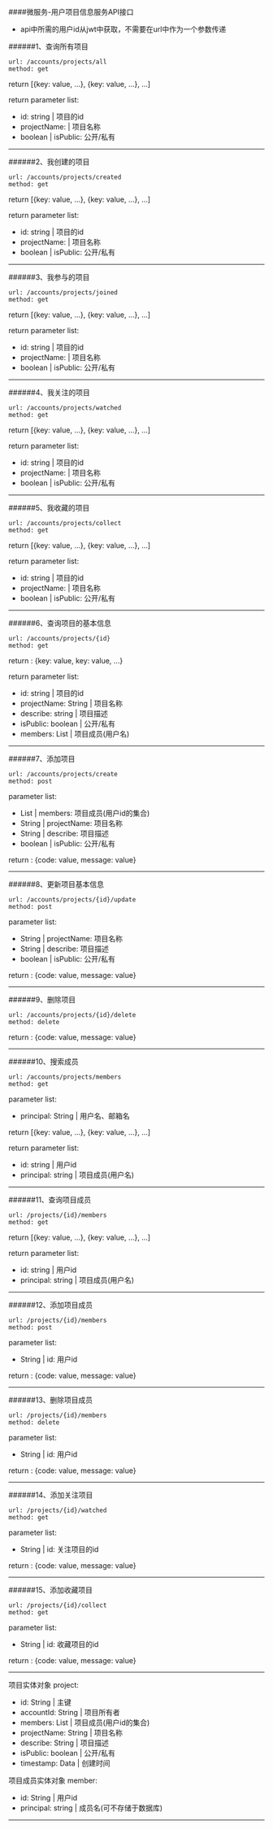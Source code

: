 ####微服务-用户项目信息服务API接口

* api中所需的用户id从jwt中获取，不需要在url中作为一个参数传递

######1、查询所有项目

	url: /accounts/projects/all
	method: get


return [{key: value, ...}, {key: value, ...}, ...]

return parameter list:

- id: string 	| 	项目的id
- projectName:  |	项目名称
- boolean 		| isPublic: 公开/私有

- - - -

######2、我创建的项目

	url: /accounts/projects/created
	method: get

return [{key: value, ...}, {key: value, ...}, ...]

return parameter list:

- id: string 	| 	项目的id
- projectName:  |	项目名称
- boolean 		| isPublic: 公开/私有

- - - -

######3、我参与的项目

	url: /accounts/projects/joined
	method: get

return [{key: value, ...}, {key: value, ...}, ...]

return parameter list:

- id: string 	| 	项目的id
- projectName:  |	项目名称
- boolean 		| isPublic: 公开/私有
- - - -

######4、我关注的项目

	url: /accounts/projects/watched
	method: get
	

return [{key: value, ...}, {key: value, ...}, ...]

return parameter list:

- id: string 	| 	项目的id
- projectName:  |	项目名称
- boolean 		| isPublic: 公开/私有
- - - -

######5、我收藏的项目

	url: /accounts/projects/collect
	method: get

return [{key: value, ...}, {key: value, ...}, ...]

return parameter list:

- id: string 	| 	项目的id
- projectName:  |	项目名称
- boolean 		| isPublic: 公开/私有

- - - -

######6、查询项目的基本信息

	url: /accounts/projects/{id}
	method: get
	

return : {key: value, key: value, ...}

return parameter list:

- id: string    |  项目的id
- projectName: String  |  项目名称
- describe: string  |  项目描述
- isPublic: boolean |  公开/私有
- members: List    | 项目成员(用户名)

- - - -

######7、添加项目

	url: /accounts/projects/create
	method: post
	
parameter list:

- List    | members: 项目成员(用户id的集合)
- String  | projectName: 项目名称
- String  | describe: 项目描述
- boolean | isPublic: 公开/私有

return : {code: value, message: value}

- - - -

######8、更新项目基本信息

	url: /accounts/projects/{id}/update
	method: post

parameter list:

- String  | projectName: 项目名称
- String  | describe: 项目描述
- boolean | isPublic: 公开/私有

return : {code: value, message: value}

- - - -

######9、删除项目

	url: /accounts/projects/{id}/delete
	method: delete

return : {code: value, message: value}

- - - -

######10、搜索成员

	url: /accounts/projects/members
	method: get

parameter list:

- principal: String  |  用户名、邮箱名

return [{key: value, ...}, {key: value, ...}, ...]

return parameter list:

- id: string |  用户id
- principal: string    | 项目成员(用户名)

- - - -

######11、查询项目成员

	url: /projects/{id}/members
	method: get

return [{key: value, ...}, {key: value, ...}, ...]

return parameter list:

- id: string |  用户id
- principal: string    | 项目成员(用户名)

- - - -

######12、添加项目成员

	url: /projects/{id}/members
	method: post

parameter list:

- String  | id: 用户id

return : {code: value, message: value}

- - - -

######13、删除项目成员

	url: /projects/{id}/members
	method: delete

parameter list:

- String  | id: 用户id

return : {code: value, message: value}

- - - -

######14、添加关注项目

	url: /projects/{id}/watched
	method: get

parameter list:

- String  | id: 关注项目的id

return : {code: value, message: value}

- - - -

######15、添加收藏项目

	url: /projects/{id}/collect
	method: get

parameter list:

- String  | id: 收藏项目的id

return : {code: value, message: value}

- - - -



项目实体对象 project:

* id: String  | 	主键
* accountId: String  |	 	项目所有者
* members: List    |	项目成员(用户id的集合)
* projectName: String  |	 项目名称
* describe: String  |	 项目描述
* isPublic: boolean |	 公开/私有
* timestamp: Data    |  创建时间

项目成员实体对象 member:

* id: String 	| 	用户id
* principal: string 	|	成员名(可不存储于数据库)

- - - -